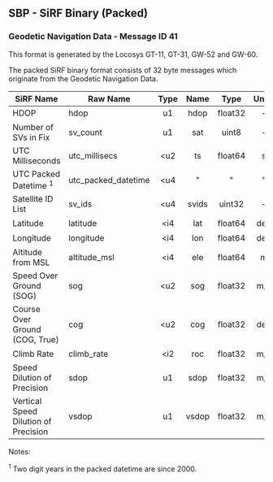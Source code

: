 ## SBP - SiRF Binary (Packed)

### Geodetic Navigation Data - Message ID 41

This format is generated by the Locosys GT-11, GT-31, GW-52 and GW-60. 

The packed SiRF binary format consists of 32 byte messages which originate from the Geodetic Navigation Data. 

| SiRF Name                            | Raw Name            | Type | Name  | Type    | Units | Resolution          |
| ------------------------------------ | ------------------- | :--: | :---: | :-----: | :---: | :-----------------: |
| HDOP                                 | hdop                | u1   | hdop  | float32 | -     | 2 x 10<sup>-1</sup> |
| Number of SVs in Fix                 | sv_count            | u1   | sat   | uint8   | -     | 1 x 10<sup>0</sup>  |
| UTC Milliseconds                     | utc_millisecs       | <u2  | ts    | float64 | s     | 1 x 10<sup>-6</sup> |
| UTC Packed Datetime <sup>1</sup>     | utc_packed_datetime | <u4  | "     | "       | "     | "                   |
| Satellite ID List                    | sv_ids              | <u4  | svids | uint32  | -     | 1 x 10<sup>0</sup>  |
| Latitude                             | latitude            | <i4  | lat   | float64 | deg   | 1 x 10<sup>-7</sup> |
| Longitude                            | longitude           | <i4  | lon   | float64 | deg   | 1 x 10<sup>-7</sup> |
| Altitude from MSL                    | altitude_msl        | <i4  | ele   | float64 | m     | 1 x 10<sup>-2</sup> |
| Speed Over Ground (SOG)              | sog                 | <u2  | sog   | float32 | m/s   | 1 x 10<sup>-2</sup> |
| Course Over Ground (COG, True)       | cog                 | <u2  | cog   | float32 | deg   | 1 x 10<sup>-2</sup> |
| Climb Rate                           | climb_rate          | <i2  | roc   | float32 | m/s   | 1 x 10<sup>-2</sup> |
| Speed Dilution of Precision          | sdop                | u1   | sdop  | float32 | m/s   | 1 x 10<sup>-2</sup> |
| Vertical Speed Dilution of Precision | vsdop               | u1   | vsdop | float32 | m/s   | 1 x 10<sup>-2</sup> |

Notes:

<sup>1</sup> Two digit years in the packed datetime are since 2000.

